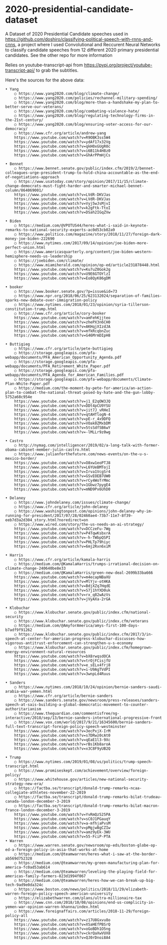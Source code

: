 # 2020-presidential-candidate-dataset
A Dataset of 2020 Presidential Candidate speeches used in https://github.com/doshiro/classifying-political-speech-with-rnns-and-cnns, a project where I used Convolutional and Reccurent Neural Networks to classify candidate speeches from 12 different 2020 primary presidential candidates. See the other repo for more information

Relies on youtube-transcript-api from https://pypi.org/project/youtube-transcript-api/ to grab the subtitles.

Here's the sources for the above data: 

	• Yang
		○ https://www.yang2020.com/blog/climate-change/
		○ https://www.yang2020.com/policies/rechannel-military-spending/
		○ https://www.yang2020.com/blog/more-than-a-handshake-my-plan-to-better-serve-our-veterans/
		○ https://www.yang2020.com/blog/combating-violence-hate/
		○ https://www.yang2020.com/blog/regulating-technology-firms-in-the-21st-century/
		○ https://www.yang2020.com/blog/ensuring-voter-access-for-our-democracy/
		○ https://www.cfr.org/article/andrew-yang
		https://www.youtube.com/watch?v=R9OBK3ss5W4
		https://www.youtube.com/watch?v=ydAf17x32Vg
		https://www.youtube.com/watch?v=qkH0xGUgR0c
		https://www.youtube.com/watch?v=i6B11k4H8z0
		https://www.youtube.com/watch?v=GhArPPmHjCs
		
	• Bennet
		○ https://www.bennet.senate.gov/public/index.cfm/2019/2/bennet-colleagues-urge-president-trump-to-hold-china-accountable-as-the-end-of-negotiations-approach
		○ https://www.usatoday.com/story/opinion/2017/11/15/climate-change-democrats-must-fight-harder-and-smarter-michael-bennet-column/864069001/
		https://www.youtube.com/watch?v=LVdR-DKVJas
		https://www.youtube.com/watch?v=LVdR-DKVJas
		https://www.youtube.com/watch?v=Vyj5wJsMjvI
		https://www.youtube.com/watch?v=k2gFtk-TtoI
		https://www.youtube.com/watch?v=DSah2IGqZVw
		
	• Biden
		○ https://medium.com/@VPOTUS44/heres-what-i-said-in-keynote-remarks-to-national-security-experts-ac0d53cb02a9
		○ https://www.politico.com/magazine/story/2018/11/27/foreign-dark-money-joe-biden-222690
		○ https://www.nytimes.com/2017/09/14/opinion/joe-biden-more-perfect-union.html
		○ https://www.americasquarterly.org/content/joe-biden-western-hemisphere-needs-us-leadership
		○ https://joebiden.com/climate/
		○ https://www.miamiherald.com/opinion/op-ed/article231878448.html
		https://www.youtube.com/watch?v=Ku7uZ0Gok2g
		https://www.youtube.com/watch?v=U9E6GTOYlzI
		https://www.youtube.com/watch?v=Eo8QyK86gDM
		
	• booker
		○ https://www.booker.senate.gov/?p=issue&id=73
		○ https://www.npr.org/2018/06/25/623132024/separation-of-families-sparks-new-debate-over-immigration-policy
		○ https://www.nytimes.com/2018/01/23/opinion/syria-tillerson-constitution-trump.html
		○ https://www.cfr.org/article/cory-booker
		https://www.youtube.com/watch?v=amFehKjjteo
		https://www.youtube.com/watch?v=zhePX3n6CH0
		https://www.youtube.com/watch?v=AKHqjXIzdJA
		https://www.youtube.com/watch?v=mfkRcqbnZuc
		https://www.youtube.com/watch?v=G46MrmDIpH8
		
	• Buttigieg
		○ https://www.cfr.org/article/pete-buttigieg
		○ https://storage.googleapis.com/pfa-webapp/documents/PFA_American_Opportunity_Agenda.pdf
		○ https://storage.googleapis.com/pfa-webapp/documents/PFA_Retirement_White_Paper.pdf
		○ https://storage.googleapis.com/pfa-webapp/documents/PFA_Agenda_for_American_Families.pdf
		○ https://storage.googleapis.com/pfa-webapp/documents/Climate-Plan-White-Paper.pdf
		○ https://medium.com/the-moment-by-pete-for-america/an-action-plan-to-combat-the-national-threat-posed-by-hate-and-the-gun-lobby-5752a68c954e
		https://www.youtube.com/watch?v=j1_E2qOW3JQ
		https://www.youtube.com/watch?v=DDt4pCU9YSU
		https://www.youtube.com/watch?v=jit7J_vRHeI
		https://www.youtube.com/watch?v=qtAHTlogN-4
		https://www.youtube.com/watch?v=pE-r_4x9DFQ
		https://www.youtube.com/watch?v=VOak0ZMxbDM
		https://www.youtube.com/watch?v=5tsSdf5B6wY
		https://www.youtube.com/watch?v=-lMLLr9z0wg
		
	• Castro
		○ http://nymag.com/intelligencer/2019/02/a-long-talk-with-former-obama-cabinet-member-julin-castro.html
		○ https://www.julianforthefuture.com/news-events/on-the-u-s-mexico-border/
		https://www.youtube.com/watch?v=O8xw1eoPTJ8
		https://www.youtube.com/watch?v=L6YUeBMTojI
		https://www.youtube.com/watch?v=Irva1VcgSr4
		https://www.youtube.com/watch?v=GSvEOEB7UW0
		https://www.youtube.com/watch?v=rCy4WoTrMmc
		https://www.youtube.com/watch?v=1Gbwz7pygE4
		https://www.youtube.com/watch?v=mND9Px6UhD0
		
	• Delaney
		○ https://www.johndelaney.com/issues/climate-change/
		○ https://www.cfr.org/article/john-delaney
		○ https://www.washingtonpost.com/opinions/john-delaney-why-im-running-for-president/2017/07/28/02460ae4-73b7-11e7-8f39-eeb7d3a2d304_story.html?noredirect=on
		○ https://www.wired.com/story/the-us-needs-an-ai-strategy/
		https://www.youtube.com/watch?v=DCCzeFu-7Wg
		https://www.youtube.com/watch?v=P4TqwKsbxrA
		https://www.youtube.com/watch?v=-h-TWbpQSPI
		https://www.youtube.com/watch?v=PHLTp79hiyc
		https://www.youtube.com/watch?v=6mj2Rxn6xiM
		
	• Harris
		○ https://www.cfr.org/article/kamala-harris
		○ https://medium.com/@KamalaHarris/trumps-irrational-decision-on-climate-change-240640be8e33
		○ https://medium.com/@KamalaHarris/green-new-deal-2699b33ba666
		https://www.youtube.com/watch?v=m4ecapNBaXU
		https://www.youtube.com/watch?v=MlYjv-otHKA
		https://www.youtube.com/watch?v=BdjXZq7HqdE
		https://www.youtube.com/watch?v=S7j1hYXD0uk
		https://www.youtube.com/watch?v=rx_q82wAzVs
		https://www.youtube.com/watch?v=jVyAXa-2rGA
		
	• Klobuchar
		○ https://www.klobuchar.senate.gov/public/index.cfm/national-security
		○ https://www.klobuchar.senate.gov/public/index.cfm/veterans
		○ https://medium.com/@AmyforAmerica/amys-first-100-days-b7adf9f91262
		○ https://www.klobuchar.senate.gov/public/index.cfm/2017/3/in-speech-at-center-for-american-progress-klobuchar-discusses-how-vigorous-antitrust-enforcement-can-strengthen-u-s-economy
		○ https://www.klobuchar.senate.gov/public/index.cfm/homegrown-energy-environment-natural-resources
		https://www.youtube.com/watch?v=bX8rwqsdOCA
		https://www.youtube.com/watch?v=trOjFCisjfU
		https://www.youtube.com/watch?v=e_sELx4frj8
		https://www.youtube.com/watch?v=i-U9AgTVdPI
		https://www.youtube.com/watch?v=3wnpLd4Ruus
		
	• Sanders
		○ https://www.nytimes.com/2018/10/24/opinion/bernie-sanders-saudi-arabia-war-yemen.html
		○ https://www.cfr.org/article/bernie-sanders
		○ https://www.sanders.senate.gov/newsroom/press-releases/sanders-speech-at-sais-building-a-global-democratic-movement-to-counter-authoritarianism
		○ https://www.theguardian.com/commentisfree/ng-interactive/2018/sep/13/bernie-sanders-international-progressive-front
		○ https://www.vox.com/world/2017/9/21/16345600/bernie-sanders-full-text-transcript-foreign-policy-speech-westminster
		https://www.youtube.com/watch?v=3ecPxjX-IrM
		https://www.youtube.com/watch?v=s7DRwz0cAt0
		https://www.youtube.com/watch?v=qEaE1l3-9Xc
		https://www.youtube.com/watch?v=rBs1Kb8aroA
		https://www.youtube.com/watch?v=x3C8F9yUB2Q
		
	• Trump
		○ https://www.nytimes.com/2019/01/08/us/politics/trump-speech-transcript.html
		○ https://www.promiseskept.com/achievement/overview/foreign-policy/
		○ https://www.whitehouse.gov/articles/new-national-security-strategy-new-era/
		○ https://factba.se/transcript/donald-trump-remarks-ncaa-collegiate-athletes-november-22-2019
		○ https://factba.se/transcript/donald-trump-remarks-bilat-trudeau-canada-london-december-3-2019
		○ https://factba.se/transcript/donald-trump-remarks-bilat-macron-france-london-december-3-2019
		https://www.youtube.com/watch?v=YvRmQz525PA
		https://www.youtube.com/watch?v=sC0J1PGauqY
		https://www.youtube.com/watch?v=a-mfhjaPvsM
		https://www.youtube.com/watch?v=pMgjwBgCZIw
		https://www.youtube.com/watch?v=amz9yEk-3WU
		https://www.youtube.com/watch?v=55-FciP-PTA
	• Warren
		○ https://www.warren.senate.gov/newsroom/op-eds/boston-globe-op-ed-a-foreign-policy-in-asia-that-works-at-home
		○ https://medium.com/@teamwarren/heres-what-i-saw-at-the-border-ab569d752328
		○ https://medium.com/@teamwarren/my-green-manufacturing-plan-for-america-fc0ad53ab614
		○ https://medium.com/@teamwarren/leveling-the-playing-field-for-americas-family-farmers-823d1994f067
		○ https://medium.com/@teamwarren/heres-how-we-can-break-up-big-tech-9ad9e0da324c
		○ https://www.boston.com/news/politics/2018/11/29/elizabeth-warren-foreign-policy-speech-american-university
		○ https://elizabethwarren.com/plans/ultra-millionaire-tax
		○ https://www.cnn.com/2018/10/08/opinions/end-us-complicity-in-yemen-war-opinion-warren-khanna/index.html
		○ https://www.foreignaffairs.com/articles/2018-11-29/foreign-policy-all
		https://www.youtube.com/watch?v=z17U8Gxvu8o
		https://www.youtube.com/watch?v=XSaHEfPBSrQ
		https://www.youtube.com/watch?v=oGoBDh1O5ng
		https://www.youtube.com/watch?v=ckrQaXwVUX8
		https://www.youtube.com/watch?v=QJ0rDnoi8A4
